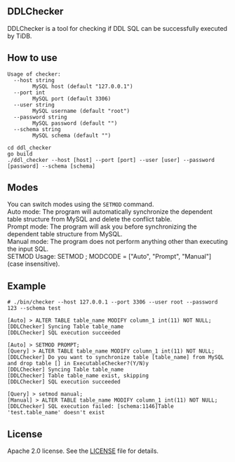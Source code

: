 ## DDLChecker

DDLChecker is a tool for checking if DDL SQL can be successfully executed by TiDB.

## How to use

```
Usage of checker:
  --host string
        MySQL host (default "127.0.0.1")
  --port int
        MySQL port (default 3306)
  --user string
        MySQL username (default "root")
  --password string
        MySQL password (default "")
  --schema string
        MySQL schema (default "")

cd ddl_checker
go build
./ddl_checker --host [host] --port [port] --user [user] --password [password] --schema [schema]
```

## Modes

You can switch modes using the `SETMOD` command.  
Auto mode: The program will automatically synchronize the dependent table structure from MySQL and delete the conflict table.   
Prompt mode: The program will ask you before synchronizing the dependent table structure from MySQL.  
Manual mode: The program does not perform anything other than executing the input SQL.  
SETMOD Usage: SETMOD <MODCODE>; MODCODE = ["Auto", "Prompt", "Manual"] (case insensitive).


## Example

```
# ./bin/checker --host 127.0.0.1 --port 3306 --user root --password 123 --schema test

[Auto] > ALTER TABLE table_name MODIFY column_1 int(11) NOT NULL;
[DDLChecker] Syncing Table table_name
[DDLChecker] SQL execution succeeded

[Auto] > SETMOD PROMPT;
[Query] > ALTER TABLE table_name MODIFY column_1 int(11) NOT NULL;
[DDLChecker] Do you want to synchronize table [table_name] from MySQL and drop table [] in ExecutableChecker?(Y/N)y
[DDLChecker] Syncing Table table_name
[DDLChecker] Table table_name exist, skipping
[DDLChecker] SQL execution succeeded

[Query] > setmod manual;
[Manual] > ALTER TABLE table_name MODIFY column_1 int(11) NOT NULL;
[DDLChecker] SQL execution failed: [schema:1146]Table 'test.table_name' doesn't exist

```

## License
Apache 2.0 license. See the [LICENSE](../LICENSE) file for details.

